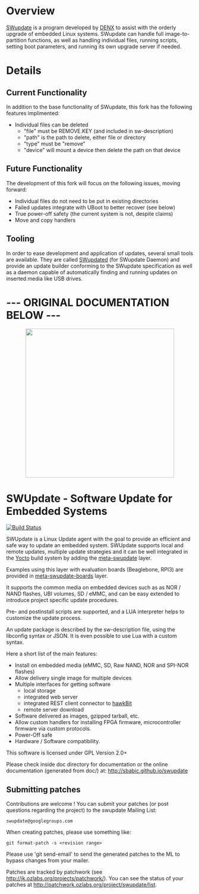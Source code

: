 # Overview
[SWupdate](https://sbabic.github.io/swupdate/) is a program developed by [DENX](http://denx.de/en/News/WebHome) to assist with the orderly upgrade of embedded Linux systems. SWupdate can handle full image-to-partition functions, as well as handling individual files, running scripts, setting boot parameters, and running its own upgrade server if needed.

# Details
## Current Functionality
In addition to the base functionality of SWupdate, this fork has the following features implimented:
  - Individual files can be deleted
    - "file" must be REMOVE.KEY (and included in sw-description)
	- "path" is the path to delete, either file or directory
	- "type" must be "remove"
	- "device" will mount a device then delete the path on that device
  
## Future Functionality
The development of this fork will focus on the following issues, moving forward:
  - Individual files do not need to be put in existing directories
  - Failed updates integrate with UBoot to better recover (see below)
  - True power-off safety (the current system is not, despite claims)
  - Move and copy handlers

## Tooling
In order to ease development and application of updates, several small tools are available. They are called [SWupdated](https://github.com/SwissArmyBud/SWupdated) (for SWupdate Daemon) and provide an update builder conforming to the SWupdate specification as well as a daemon capable of automatically finding and running updates on inserted media like USB drives.

# --- ORIGINAL DOCUMENTATION BELOW ---
<p align ="center"><img src=SWUpdate.png width=400 height=400 /></p>

SWUpdate - Software Update for Embedded Systems
===============================================

[![Build Status](https://travis-ci.org/sbabic/swupdate.svg?branch=master)](https://travis-ci.org/sbabic/swupdate)

SWUpdate is a Linux Update agent with the goal to
provide an efficient and safe way to update
an embedded system. SWUpdate supports local and remote
updates, multiple update strategies and it can
be well integrated in the [Yocto](https://www.yoctoproject.org) build system by adding
the [meta-swupdate](https://layers.openembedded.org/layerindex/branch/master/layer/meta-swupdate/) layer.

Examples using this layer with evaluation boards (Beaglebone, RPI3) are provided in 
[meta-swupdate-boards](https://layers.openembedded.org/layerindex/branch/master/layer/meta-swupdate-boards/) layer.

It supports the common media on embedded devices 
such as as NOR / NAND flashes, UBI volumes, SD / eMMC, and can
be easy extended to introduce project specific update
procedures.

Pre- and postinstall scripts are supported, and a LUA
interpreter helps to customize the update process.

An update package is described by the sw-description file,
using the libconfig syntax or JSON. It is even possible to
use Lua with a custom syntax.

Here a short list of the main features:

- Install on embedded media (eMMC, SD, Raw NAND, NOR and SPI-NOR flashes)
- Allow delivery single image for multiple devices
- Multiple interfaces for getting software
    - local storage
    - integrated web server
    - integrated REST client connector to [hawkBit](https://projects.eclipse.org/projects/iot.hawkbit)
    - remote server download
- Software delivered as images, gzipped tarball, etc.
- Allow custom handlers for installing FPGA firmware, microcontroller firmware via custom protocols.
- Power-Off safe
- Hardware / Software compatibility.

This software is licensed under GPL Version 2.0+

Please check inside doc directory for documentation or
the online documentation (generated from doc/) at:
http://sbabic.github.io/swupdate


Submitting patches
------------------

Contributions are welcome !  You can submit your patches (or post questions
regarding the project) to the swupdate Mailing List:

	swupdate@googlegroups.com

When creating patches, please use something like:

    git format-patch -s <revision range>

Please use 'git send-email' to send the generated patches to the ML
to bypass changes from your mailer.

Patches are tracked by patchwork (see http://jk.ozlabs.org/projects/patchwork/).
You can see the status of your patches at
http://patchwork.ozlabs.org/project/swupdate/list.
